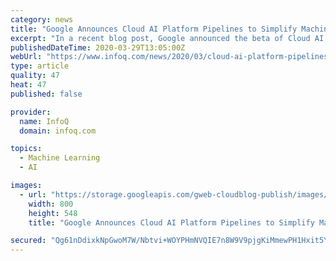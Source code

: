 ```yaml
---
category: news
title: "Google Announces Cloud AI Platform Pipelines to Simplify Machine Learning Development"
excerpt: "In a recent blog post, Google announced the beta of Cloud AI Platform Pipelines, which provides users with a way to deploy robust, repeatable machine learning pipelines along with monitoring, auditing, version tracking, and reproducibility. With Cloud AI Pipelines, Google can help organizations adopt the practice of Machine Learning Operations ..."
publishedDateTime: 2020-03-29T13:05:00Z
webUrl: "https://www.infoq.com/news/2020/03/cloud-ai-platform-pipelines-beta/"
type: article
quality: 47
heat: 47
published: false

provider:
  name: InfoQ
  domain: infoq.com

topics:
  - Machine Learning
  - AI

images:
  - url: "https://storage.googleapis.com/gweb-cloudblog-publish/images/2_stack.max-800x800.jpg"
    width: 800
    height: 548
    title: "Google Announces Cloud AI Platform Pipelines to Simplify Machine Learning Development"

secured: "Qg61nDdixkNpGwoM7W/Nbtvi+WOYPHmNVQIE7n8W9V9pjgKiMmewPH1Hxit5YJHvjPV89txY+oQniTHj7FnPj42mki6p7i+ml59ddiqfSiPkPRYxatSVx4v05IOYFS9C41tVOYrRc+DlpG5xkWa/xMGg5w4Eoz92GhgkGv/M00WywRFfwx4DI0NIgf/MRm8eiemaIsoOZvAEDfWTZdQ63jFzKlw+oT47BSwyRwCGkpfqvpp3nnUp+YL/kHNfZRFS/F7ihyP3+yJneMOmFpei09THuoBvpm7tGHQN/5OnIHxk815IK6U1N/+zJnoLV0EZz5wj5jWHiaQ74kED3JRhs/JMknFLLcTV/1WJW7z1Mq7M+QRLntz9rCW0p6A5JlPNZiNa/JEyusj6LTm+oVSTMC4FtRF0qGuGvAJ+F8VwhREI3K/MoTKBa4c6mdIHegLlxE4ZjHvYYZ5C4kAP7LPsAZfRdAqsQjMmNI1wxhj1RSg=;avRfpK1DNsOCALaiIG48RQ=="
---
```


